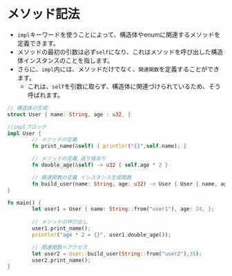 # メソッド記法

+ `impl`キーワードを使うことによって、構造体やenumに関連するメソッドを定義できます。
+ メソッドの最初の引数は必ず`self`になり、これはメソッドを呼び出した構造体インスタンスのことを指します。
+ さらに、`impl`内には、メソッドだけでなく、`関連関数`を定義することができます。
  + これは、`self`を引数に取らず、構造体に関連づけられているため、そう呼ばれます。

```rust
// 構造体の生成
struct User { name: String, age : u32, }

//implブロック
impl User {
        // メソッドの定義
        fn print_name(&self) { println!("{}",self.name); }

        // メソッドの定義 返り値あり
        fn double_age(&self) -> u32 { self.age * 2 }

        // 関連関数の定義 インスタンス生成関数
        fn build_user(name: String, age: u32) -> User { User { name, age, } }
}

fn main() {
        let user1 = User { name: String::from("user1"), age: 24, };
        
        // メソッドの呼び出し
        user1.print_name();
        println!("age * 2 = {}", user1.double_age());

        // 関連関数へアクセス
        let user2 = User::build_user(String::from("user2"),35);
        user2.print_name();
}
```
